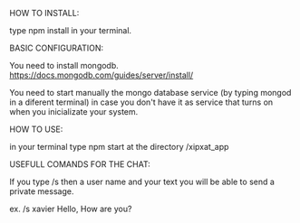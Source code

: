 HOW TO INSTALL:

type npm install in your terminal.

BASIC CONFIGURATION:

You need to install mongodb. https://docs.mongodb.com/guides/server/install/

You need to start manually the mongo database service 
(by typing mongod in a diferent terminal) in case you don't have it as service
that turns on when you inicializate your system. 

HOW TO USE:

in your terminal type npm start at the directory /xipxat_app

USEFULL COMANDS FOR THE CHAT:

If you type /s then a user name and your text you will be able to send a private message. 

ex. /s xavier Hello, How are you?